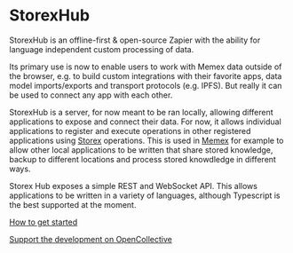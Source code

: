 # StorexHub
StorexHub is an offline-first & open-source Zapier with the ability for language independent custom processing of data.

Its primary use is now to enable users to work with Memex data outside of the browser, e.g. to build custom integrations with their favorite apps, data model imports/exports and transport protocols (e.g. IPFS). But really it can be used to connect any app with each other.

StorexHub is a server, for now meant to be ran locally, allowing different applications to expose and connect their data. For now, it allows individual applications to register and execute operations in other registered applications using [Storex](http://github.com/worldbrain/storex) operations. This is used in [Memex](https://getmemex.com/) for example to allow other local applications to be written that share stored knowledge, backup to different locations and process stored knowdledge in different ways.

Storex Hub exposes a simple REST and WebSocket API. This allows applications to be written in a variety of languages, although Typescript is the best supported at the moment.

[How to get started](https://worldbrain.github.io/storex-docs/#/storex-hub/getting-started/)

[Support the development on OpenCollective](https://opencollective.com/worldbrain/contribute/fund-storexhub-15428)
